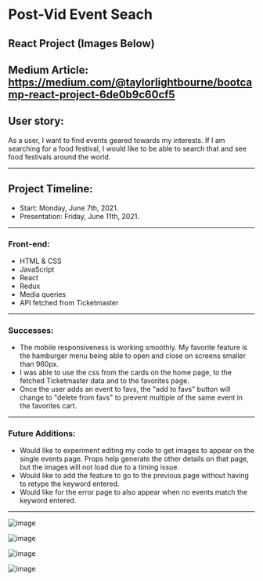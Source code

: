 # Post-Vid Event Seach 

## React Project (Images Below)

Medium Article: https://medium.com/@taylorlightbourne/bootcamp-react-project-6de0b9c60cf5
---

## User story:
As a user, I want to find events geared towards my interests. If I am searching for a food festival, I would like to be able to search that and see food festivals around the world. 

---

## Project Timeline:
* Start: Monday, June 7th, 2021.
* Presentation: Friday, June 11th, 2021.

---

### Front-end:
* HTML & CSS
* JavaScript
* React 
* Redux
* Media queries
* API fetched from Ticketmaster

---


### Successes:

* The mobile responsiveness is working smoothly. My favorite feature is the hamburger menu being able to open and close on screens smaller than 960px. 
* I was able to use the css from the cards on the home page, to the fetched Ticketmaster data and to the favorites page. 
* Once the user adds an event to favs, the "add to favs" button will change to "delete from favs" to prevent multiple of the same event in the favorites cart.
---

### Future Additions:

* Would like to experiment editing my code to get images to appear on the single events page. Props help generate the other details on that page, but the images will not load due to a timing issue.
* Would like to add the feature to go to the previous page without having to retype the keyword entered.
* Would like for the error page to also appear when no events match the keyword entered. 

---
![image](https://user-images.githubusercontent.com/79942688/121724640-28111980-cab6-11eb-9a90-0d8e7eec6776.png)

![image](https://user-images.githubusercontent.com/79942688/121724737-4aa33280-cab6-11eb-894a-640a61fe53d7.png)

![image](https://user-images.githubusercontent.com/79942688/121724802-627ab680-cab6-11eb-8287-a885228fb9ed.png)

![image](https://user-images.githubusercontent.com/79942688/121724841-70c8d280-cab6-11eb-80db-abaf9c0996d6.png)


